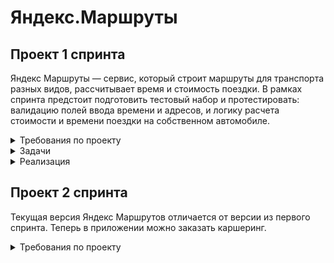 # Яндекс.Маршруты

 ## Проект 1 спринта 

Яндекс Маршруты — сервис, который строит маршруты для транспорта разных видов, рассчитывает время и стоимость поездки. 
В рамках спринта предстоит подготовить тестовый набор и протестировать: валидацию полей ввода времени и адресов, и логику расчета стоимости и времени поездки на собственном автомобиле.

<details> <summary> Требования по проекту </summary>


 #### Общее описание. 
Яндекс.Маршруты — сервис, который строит маршруты для транспорта разных видов. Рассчитывает время и стоимость поездки.
Чтобы построить маршрут пользователь вводит время отправления, улицу и номер дома. Пользователь может выбрать несколько режимов передвижения по маршруту: «Оптимальный», «Быстрый», «Свой».

#### Макеты.
![image](https://github.com/Ildar050/Yandex_Marshruty/blob/main/assets/m1.jpg)
![image](https://github.com/Ildar050/Yandex_Marshruty/blob/main/assets/m2.jpg)
![image](https://github.com/Ildar050/Yandex_Marshruty/blob/main/assets/m3.jpg)

#### Описание работы интерфейса.
В интерфейсе есть поля «Время начала поездки», «Откуда», «Куда». Переключатели режимов маршрута: «Оптимальный», «Быстрый» и «Свой», а также переключатели видов транспорта: свой автомобиль, каршеринг, такси, самокат, велосипед и пешком.
В стартовом состоянии поля «Время начала поездки», «Откуда» и «Куда» пустые. Режимы маршрутов «Оптимальный», «Быстрый и «Свой» не выбраны; панель переключения видов транспорта неактивна.

#### "Режим "Оптимальный" и "Быстрый".
Если выбрать режим «Оптимальный» или «Быстрый», система автоматически назначит вид транспорта; построится маршрут; отобразится время и стоимость поездки. Выбрать транспорт в этих режимах нельзя — панель видов транспорта неактивна.

#### "Свой".
Если выбрать режим «Свой», панель видов транспорта активна — можно выбрать вид транспорта: Собственный автомобиль, Пешком, Такси, Велосипед, Самокат, Каршеринг. Под каждый вид транспорта строится маршрут; рассчитывается время и стоимость поездки. 
Если сменить вид транспорта или поменять значение в любом поле, маршрут перестроится; время и стоимость поездки пересчитается.

#### Требования к валидации данных в полях.
Валидация полей срабатывает, если фокус уходит из поля. 

Фокус — это состояние элемента интерфейса, когда элемент активен. К нему относятся все действия пользователя. 

Поле ввода часов: Формат 24 часа. Нули перед однозначным числом система выставляет автоматически. Например, 09. Корректны только целые числа от 0 до 23 включительно. При некорректном вводе подсвечивается красным, ошибка «Вы ввели некорректное время». 

Поле ввода минут: Только целые числа. Нули перед однозначным числом система выставляет автоматически. Например, 09. При некорректном вводе подсвечивается красным, ошибка «Вы ввели некорректное время».

Поле ввода адреса (для полей «Откуда» и «Куда»): Только фиксированные адреса из списка (см. пункт требований «Доступные адреса»). Пробелы до и после адреса удаляются при снятии фокуса. При некорректном вводе подсвечивается красным, ошибка «Вы ввели некорректный адрес».

#### Логика расчета маршрута.
Если время начала поездки и адреса заполнены валидными данными, на карте отображаются точки А и В. Если поле «Откуда» заполнено невалидными данными, точка А не отображается. Если поле «Куда» заполнено невалидными данными, точка В не отображается.

На данный момент система построит маршрут только по следующим адресам:

Усачева, 3; Комсомольский проспект, 18; Зубовский бульвар, 37; 
М. Пироговская, 25; Хамовнический Вал, 34; Фрунзенская набережная, 46; 3-я Фрунзенская улица, 12.

Функционал будет дорабатываться, чтобы в будущем можно было вводить любые существующие на карте адреса.

#### Подробнее про логику расчета маршрута.
Система получает данные о начале поездки, точке А и точке В. После этого рассчитывает продолжительность и стоимость поездки по определённому алгоритму.

Стоимость и время поездки зависят от скорости и длины маршрута.
Скорость зависит от времени начала поездки.
Длина маршрута – от точек А и Б на карте и построенного маршрута.

Расчёт времени поездки происходит по формуле: 

t = S/V

Расчёт стоимости поездки происходит по формуле:

Р (итоговая) = S * P (за километр) ИЛИ t * P (за время).

Яндекс Маршруты рассчитывают время и стоимость поездки, в том числе на своем автомобиле. По стоимости указано, что за 1 км. расход составляет 20 руб.


#### Матрица значений скорости и стоимости в зависимости от вида транспорта.

Расстояние, скорость и стоимость за минуту или километр можно получить из таблиц. Этих данных достаточно, чтобы рассчитать время и стоимость поездки для каждого вида транспорта.


| Вид транспорта      |        Скорость        | Стоимость |
| ------------ | :----------------: | ----: |
| Пешком    |  Средняя скорость 4 км/ч   | 0 р / км |
| Шеринг самокатов    | Средняя скорость 10 км/ч |   5,5 р / км |
| Шеринг велосипедов |     Средняя скорость 12 км/ч     |    3 р / км |
|Каршеринг|см. Таблицу «Средняя скорость автомобиля»|9 р / мин|
|Такси|см. Таблицу «Средняя скорость такси»|11 р / мин|
|Собственное авто|см. Таблицу «Средняя скорость автомобиля»|20 р / км|


#### Матрица значений средней скорости автомобиля в зависимости от времени суток поездки
| Время суток | Средняя скорость автомобиля |
| ----------- | :-------------------------: |
| 00:01-08:00 |           45 км/ч           |
| 08:01-12:00 |           30 км/ч           |
| 12:01-18:00 |           40 км/ч           |
| 18:01-22:00 |           25 км/ч           |
| 22:01-00:00 |           45 км/ч           |

#### Матрица расстояний между адресами для автомобильных дорог, в километрах
| Адрес | Усачева, 3 | Комсомольский проспект, 18 | Зубовский бульвар, 37 |Хамовнический Вал, 34
| ------|:---:|:-------:|:---------:|:---------:|
| Усачева, 3 |0 |1.4|1.5|2.6
| Комсомольский проспект, 18|1.4|0|2.9|2.3
| Зубовский бульвар, 37|1.4|1.5|0|3.8
| Хамовнический Вал, 34 |1.5|1.5|2.4|0

#### Алгоритм выбора скорости автомобиля в зависимости от времени поездки

Чтобы рассчитать время и стоимость маршрута, тестировщикам доступны таблицы со скоростью движения разных видов транспорта в разное время суток. 

Если взять такие тестовые значения, что поездка захватит несколько временных интервалов, алгоритм выберет скорость автомобиля из того диапазона, в котором поездка началась

 </details>

 <details> <summary> Задачи </summary>

1. Провести тест-анализ требований на валидацию полей.
2. Создать набор тест-кейсов на проверку валидации полей формы Яндекс Маршрутов. Применить техники тест-дизайна: классы эквивалентности и граничные значения.
3. Протестировать валидацию полей и завести баг-репорты, если есть баги.
4. Провести тест-анализ требований расчёта времени и стоимости маршрута на собственном автомобиле. 
5. Применить технику тест-дизайна «Классы эквивалентности» и создать набор тест-кейсов на проверку правильности расчета времени и стоимости поездки на собственном автомобиле.
6. Протестировать расчеты и завести баг-репорты, если есть баги.
 
  </details>

 <details> <summary> Реализация </summary> 
 
 ### Тестовая документация включающая в себя: Тест-анализ, Классы эквивалентности и граничные значения, Тест-кейсы, Баг-репорты.

  [Проект 1 спринта](https://docs.google.com/spreadsheets/d/1rWzQs96ot4CXB1geR6YU4wnvvPzNokVEJbn--QOsTng/edit?usp=sharing)

 </details>

 ## Проект 2 спринта

 Текущая версия Яндекс Маршрутов отличается от версии из первого спринта. Теперь в приложении можно заказать каршеринг. 

 <details> <summary> Требования по проекту </summary> 
 
 #### Общее описание.

 Пользователю нужно открыть Яндекс.Маршруты и корректно заполнить поля «Откуда» и «Куда». Приложение построит маршрут, а под полями «Откуда» и «Куда» отобразятся режимы поездки: «Оптимальный», «Быстрый», «Свой».

- Если выбрать режим «Оптимальный» или «Быстрый», система автоматически назначит способ передвижения: на авто, пешком, на такси, на самокате, на велосипеде, на каршеринге. Выбрать его самостоятельно нельзя — иконки неактивны.
- Если выбрать режим «Свой», способ передвижения можно поменять — иконки активны.

#### Аренда машины.
Арендовать машину можно в двух случаях:

- Если приложение предлагает тип транспорта «Каршеринг» в режиме «Оптимальный» или «Быстрый».
- Если пользователь выбирает тип транспорта «Каршеринг» в режиме «Свой».

Под названиями режимов появится информация о стоимости и продолжительности поездки, а также кнопка «Забронировать».

Если нажать кнопку «Забронировать», вместо панели с названиями режимов появится форма бронирования. В форме нужно выбрать тариф, добавить информацию о водительских правах, указать способ оплаты. Дополнительно можно перечислить требования к заказу.Под «Требованиями к заказу» расположена кнопка «Забронировать». 

![image](https://github.com/Ildar050/Yandex_Marshruty/blob/main/assets/m2_1.jpg)

#### Форма бронирования.

На экране бронирования можно удалять адреса — они необязательны для заказа каршеринга. Пользователь может выбрать нужную машину на карте.

Ограничения полей

|Наименование поля | Тип поля|Возможные значения|Обязательность|
| --- | :-----: |:----: |:----: |
| Откуда | текстовое поле  |Только буквы русского алфавита, цифры, пробел, тире, точка, запятая. Длина не менее 5 и не более 50 символов. Пробелы до и после адреса исчезают при снятии фокуса. Если пользователь не соблюдает любое из требований, рамка поля подсвечивается красным, а под ней появляется текст ошибки: «Введите корректный адрес».|Нет|
| Куда |   текстовое поле  |Один из вариантов: «Повседневный», «Походный», «Роскошный».|Нет|
| Выбор тарифа каршеринга |  одиночный выбор  |Один из вариантов: «Повседневный», «Походный», «Роскошный».|Да|
| Права |  текстовое поле  |В поля «Имя» и «Фамилия» можно ввести только буквы русского алфавита. В поля «Дата рождения» и «Номер» — только цифры. См. ограничения поля «Добавить права».|Да|
| Способ оплаты |  одиночный выбор |Пользователю доступен один способ оплаты — карта. В поля «Номер карты» и «Код» можно ввести только цифры. См. ограничения поля «Способ оплаты».|Да|
| Требования к заказу |  выпадающее меню  |При клике появляется панель с дополнительными параметрами. См. пункт «Требования к заказу».|Нет|

![image](https://github.com/Ildar050/Yandex_Marshruty/blob/main/assets/m2_2.jpg)

По умолчанию выбран тариф «Повседневный», поля «Добавить права» и «Способ оплаты» не заполнены.

Выбранный тариф подсвечивается серым. Под ним расположен блок с деталями тарифа и информацией о ближайшей машине:

- марка;
- описание тарифа;
- время в пути от пункта «Откуда» до машины — не будет отображаться, если пользователь удалит адрес в поле «Откуда»;
- время бесплатного ожидания;
- изображение машины;
- дополнительные параметры.

Система автоматически выбирает ту машину, которая находится ближе всего к пользователю. На карте иконка ближайшей машины увеличивается, над ней появляется чёрная плашка с маркой машины.

Остальные свободные машины продолжают отображаться на карте в виде иконок. При этом показываются автомобили всех тарифов. Пользователь может выбрать машину на карте и забронировать: он нажимает на иконку, она увеличивается, над ней появляется чёрная плашка с маркой, а на левой панели — обновлённая информация о машине.

Если пользователь ещё не привязал банковскую карту, вместо слова «Карта» стоит слово «Добавить». Без карты забронировать машину нельзя.

По умолчанию приложение показывает точную стоимость поездки. Она рассчитывается по формуле — см. пункт «Формула расчёта тарифов». Если удалить хотя бы один адрес из полей «Откуда» или «Куда», отобразится стартовая цена за минуту.

#### Панель "Выбор тарифа". Описание тарифов

Есть три тарифа. Каждый элемент состоит из иконки автомобиля, названия тарифа, цены.
Один из тарифов всегда выбран. По умолчанию это тариф «Повседневный», но его можно изменить.

Под списком тарифов есть блок с подробным описанием выбранного тарифа

| Тариф | Марка |Заголовок|Подзаголовок|Фичи|
| --- | :--: |:--: |:--: |:--: |
| Повседневный | BMW 750  |Просто по делам, ничего лишнего|n мин — 15 минут бесплатного ожидания|-видеорегистратор -зарядка для телефона|
| Походный | Kia Rio |Для путешествий|n мин — 12 минут бесплатного ожидания|-Bluetooth-двери -походное снаряжение|
| Роскошный |  Porsche 911  |Блеск, мощь, глянец|n мин — 10 минут бесплатного ожидания|-светомузыка -напитки для гостей|

#### Формула расчета стоимости тарифов

Стоимость тарифа рассчитывается по формуле:

*фиксированная стоимость аренды в рублях + (60 * стоимость минуты поездки в рублях * продолжительность поездки в часах) * коэффициент тарифа = стоимость поездки*

Например, стоимость поездки по тарифу «Повседневный»:

*150 + (60 * 6 * 1.25) * 1.5 = 825*

Пояснения к формуле:

- **150** — фиксированная стоимость аренды в рублях;
- **60** — минут в одном часе;
- **6** — стоимость минуты поездки на каршеринге в рублях;
- **1.25** — продолжительность поездки в часах;
- **1.5** — коэффициент тарифа «Повседневный».

**Коэффициенты:**

- Повседневный: 1.5.
- Походный: 2.
- Роскошный: 3.

**Продолжительность поездки** **в часах** рассчитывается так: расстояние / скорость.

- Расстояние — см. таблицу с адресами в общих требованиях.
- Скорость — см. таблицу со скоростями в общих требованиях.

#### Поле "Добавить права"

![image](https://github.com/Ildar050/Yandex_Marshruty/blob/main/assets/m2_3.jpg)

Если не добавить водительское удостоверение, забронировать машину не получится.

По умолчанию поле «Добавить права» не заполнено. Когда пользователь нажимает на поле, появляется окно «Добавление прав». В нём нужно ввести имя, фамилию, дату рождения и номер водительского удостоверения.

Текст, который вводит пользователь, чёрного цвета.

Когда пользователь внёс все данные, появляется сообщение: «Спасибо! Документы отправлены на проверку. Скоро расскажем о результатах». Под сообщением — кнопка «Понятно».

Если нажать кнопку «Понятно», окно закроется, а в поле «Добавить права» появится таймер на 30 секунд. Через 30 секунд система сообщает, прошли ли документы верификацию.

| Наименование поля  | Тип поля | Возможные значения  | Обязательность |
| ----- | :---: | :-------: | :------------: |
| Имя                  | текстовое поле  | Только буквы русского алфавита, пробел, тире. Длина не менее 2 и не более 14 символов. Если пользователь не соблюдает любое из требований, поле подсвечивается красным, появляется текст ошибки: «Введите корректное имя». |      Да        |
| Фамилия                    | текстовое поле  | Только буквы русского алфавита, пробел, тире. Длина не менее 2 и не более 14 символов. Если пользователь не соблюдает любое из требований, поле подсвечивается красным, появляется текст ошибки: «Введите корректную фамилию». |      Да        |
| Дата рождения | цифры| Формат дд.мм.ггггТолько цифры.Ограничения для дд — от 01 до 31 включительно.Ограничения для мм — от 01 до 12 включительно.Ограничения для гггг — от 1880 до 2006 включительно.Точки ставятся автоматически, когда пользователь введёт дату рождения и снимет фокус.Система не даёт вводить иные символы или цифры, которые не входят в диапазон требований. |       Да       |
| Номер                   | цифры  | Формат nn nn nnnnnnТолько цифры.Ограничения для nn — от 01 до 99 включительно.Ограничения для nnnnnn — от 000001 до 999999 включительно.Пробелы ставятся автоматически, когда пользователь введёт номер и снимет фокус.Система не даёт вводить иные символы или цифры, которые не входят в диапазон требований.|       Да       |

#### **После верификации**

Если документы прошли верификацию, рамка поля подсвечивается зелёным, у правого края внутри поля появляется зелёная галочка. Пользователь больше не сможет редактировать данные водительского удостоверения. Несколько водительских удостоверений добавить нельзя.

Если документы не прошли верификацию, рамка поля подсвечивается красным, у правого края внутри поля появляется красный крестик. Если нажать на поле, снова откроется форма «Добавление прав». Над формой — текст сообщения: «Ваши документы не прошли верификацию. Попробуйте ещё раз».

#### Поле «Способ оплаты»

По умолчанию поле не заполнено. Чтобы забронировать машину, нужно ввести реквизиты хотя бы одной карты и нажать кнопку «Привязать». Можно добавить неограниченное количество карт. 

При нажатии на поле «Способ оплаты» открывается окно «Способ оплаты» с возможностью привязать новую карту или выбрать уже привязанную.

Чтобы добавить новую, нужно нажать на кнопку «Добавить карту». После этого откроется окно «Добавление карты».

При успешном добавлении новой карты и нажатии на кнопку «Привязать» происходит переход обратно на форму выбора карт.

Чтобы выбрать карту, её нужно отметить и нажать на кнопку выхода из формы. Если карта одна, она выбирается автоматически.

После выхода из формы поле «Способ оплаты» заполнено данными выбранной карты.

#### Окно «Добавление карты»

![image](https://github.com/Ildar050/Yandex_Marshruty/blob/main/assets/m2_4.jpg)

**Ограничения окна «Добавление карты»**

| Наименование поля | Ограничения |
| ----------- | :-------------------------: |
| Номер карты | Формат nnnn nnnn nnnnТолько цифры. 12 символов.Ограничения для nnnn — от 0000 до 9999 включительно.Пробелы ставятся автоматически, когда пользователь введёт номер и снимет фокус.Если ввести меньше 12 символов, кнопка «Привязать» остаётся неактивной.Больше 12 символов ввести нельзя.Система не даёт вводить иные символы или цифры, которые не входят в диапазон требований.  |
| Код | Формат nnТолько цифры. 2 символа.Ограничения для nn — от 01 до 99 включительно.Если ввести меньше 2 символов, кнопка «Привязать» остаётся неактивной.Больше 2 символов ввести нельзя.Система не даёт вводить иные символы или цифры, которые не входят в диапазон требований.|

Когда карта добавлена, в интерфейсе отображаются последние 4 цифры её номера. Так пользователь может узнавать и отличать свои карты.


#### Панель «Требования к заказу»

Это выпадающий список. Он свёрнут, если выбран тариф по умолчанию — «Повседневный». Если пользователь выбирает другой тариф, список автоматически раскрывается. И наоборот: если вернуться к тарифу «Повседневный», панель «Требования к заказу» свернётся.

У каждого тарифа содержимое панели разное.

Панель можно скроллить.

**Требования к заказу**

| Тариф | Состояние панели |Содержимое панели|Вид|Действие|
| --- | :-: |:-: |:-: |:-: |
| Повседневный | Закрыто |Зарядка для телефона|Чекбокс|Выбран/не выбран|
|  |   |Светомузыка Доступно в тарифе «Роскошный»|Кнопка/гиперссылка|Меняет тариф на «Роскошный»|
| Походный|  Раскрывается автоматически|-Спрей от комаров -Спальник|Счетчик|Ограничения на счётчик: спрей от 0 до 2 включительно; спальник от 0 до 5 включительно|
|  | |СветомузыкаДоступно в тарифе «Роскошный»|Кнопка/гиперссылка|Меняет тариф на «Роскошный»|
| Роскошный|Раскрывается автоматически|Светомузыка|Чекбокс|	Выбран/не выбран|
|  | |-Развлечься -Шампанское для пассажиров -Вино для пассажиров|Радиокнопка|Можно выбрать только 1 вариант|
|  | |Очки для крутоты|Счётчик|Ограничения на счётчик:от 0 до 3 включительно|

#### Кнопка «Забронировать»

Кнопка закреплена в левом нижнем углу экрана.

**Состояние кнопки**

| Заполненность полей|Текст|Действие|
| --- | :---: | :---: |
| Все обязательные поля и адреса заполнены | ЗабронироватьМаршрут составит .. км и займет .. мин |Появляется окно «Машина забронирована»|
| Все обязательные поля и адреса заполнены, кроме прав| Добавить права и забронироватьМаршрут составит .. км и займет .. мин |Появляется окно «Добавление прав»|
| Все обязательные поля и адреса заполнены, кроме способа оплаты |  Добавить оплату и забронироватьМаршрут составит .. км и займет .. мин |Появляется окно «Добавление карты»|
| Все обязательные поля заполнены, адреса удалены |Забронировать|Появляется окно «Машина забронирована»|
|Обязательные поля не заполнены и адреса удалены| Добавить права и забронировать|Появляется окно «Добавление прав»|

#### Бронь машины

Если пользователь корректно заполнил все поля и нажал кнопку «Забронировать», в центре экрана появится окно с заголовком «Машина забронирована». Внутри — марка, номер, иконка и адрес машины, а также стоимость поездки и таймер, который отсчитывает время бесплатного ожидания.

Если поля «Откуда» и «Куда» заполнены, отображается точная стоимость поездки. Если нет — стоимость за минуту.

 </details>